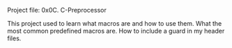 Project file: 0x0C. C-Preprocessor

This project used to learn what macros are and how to use them. What the most
common predefined macros are. How to include a guard in my header files.